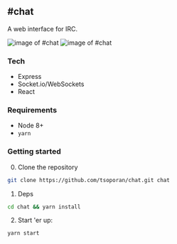 ## #chat

A web interface for IRC.

![image of #chat](http://imgur.com/zVqHKYX.png)
![image of #chat](http://imgur.com/ihqUNCd.png)

### Tech

- Express
- Socket.io/WebSockets
- React

### Requirements

- Node 8+
- `yarn`

### Getting started

0. Clone the repository
```bash
git clone https://github.com/tsoporan/chat.git chat
```

1. Deps
```bash
cd chat && yarn install
```

2. Start 'er up:
```bash
yarn start
```
